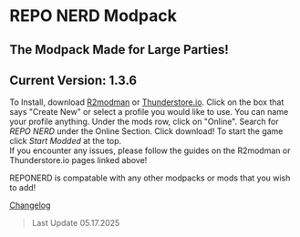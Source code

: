 # **REPO NERD Modpack**
## The Modpack Made for Large Parties!

## Current Version: 1.3.6 
To Install, download [R2modman](https://thunderstore.io/package/ebkr/r2modman/) or [Thunderstore.io](https://www.overwolf.com/app/thunderstore-thunderstore_mod_manager). Click on the box that says "Create New" or select a profile you would like to use. You can name your profile anything. Under the mods row, click on "Online". Search for *REPO NERD* under the Online Section. Click download! To start the game click *Start Modded* at the top.  
If you encounter any issues, please follow the guides on the R2modman or Thunderstore.io pages linked above!   

REPONERD is compatable with any other modpacks or mods that you wish to add!
  
[Changelog](https://thunderstore.io/c/repo/p/NerdsDev/REPO_NERD/changelog/)  
  
  
> Last Update 05.17.2025
